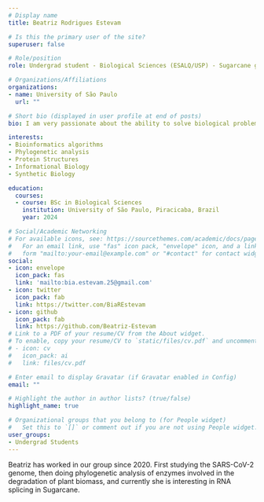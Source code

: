 ```yaml
---
# Display name
title: Beatriz Rodrigues Estevam

# Is this the primary user of the site?
superuser: false

# Role/position
role: Undergrad student - Biological Sciences (ESALQ/USP) - Sugarcane genomics

# Organizations/Affiliations
organizations:
- name: University of São Paulo 
  url: ""

# Short bio (displayed in user profile at end of posts)
bio: I am very passionate about the ability to solve biological problems with bioinformatics.

interests:
- Bioinformatics algorithms
- Phylogenetic analysis
- Protein Structures 
- Informational Biology 
- Synthetic Biology

education:
  courses:
  - course: BSc in Biological Sciences
    institution: University of São Paulo, Piracicaba, Brazil
    year: 2024

# Social/Academic Networking
# For available icons, see: https://sourcethemes.com/academic/docs/page-builder/#icons
#   For an email link, use "fas" icon pack, "envelope" icon, and a link in the
#   form "mailto:your-email@example.com" or "#contact" for contact widget.
social:
- icon: envelope
  icon_pack: fas
  link: 'mailto:bia.estevam.25@gmail.com'
- icon: twitter
  icon_pack: fab
  link: https://twitter.com/BiaREstevam
- icon: github
  icon_pack: fab
  link: https://github.com/Beatriz-Estevam
# Link to a PDF of your resume/CV from the About widget.
# To enable, copy your resume/CV to `static/files/cv.pdf` and uncomment the lines below.
# - icon: cv
#   icon_pack: ai
#   link: files/cv.pdf

# Enter email to display Gravatar (if Gravatar enabled in Config)
email: ""

# Highlight the author in author lists? (true/false)
highlight_name: true

# Organizational groups that you belong to (for People widget)
#   Set this to `[]` or comment out if you are not using People widget.
user_groups:
- Undergrad Students
---
```


Beatriz has worked in our group since 2020. First studying the SARS-CoV-2 genome, then doing phylogenetic analysis of enzymes involved in the degradation of plant biomass, and currently she is interesting in RNA splicing in Sugarcane.
